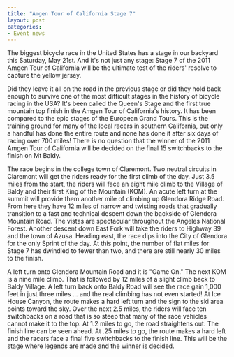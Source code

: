 ```yaml
---
title: "Amgen Tour of California Stage 7"
layout: post
categories:
- Event news
---
```


The biggest bicycle race in the United States has a stage in our backyard this Saturday, May 21st. And it's not just any stage: Stage 7 of the 2011 Amgen Tour of California will be the ultimate test of the riders' resolve to capture the yellow jersey.

Did they leave it all on the road in the previous stage or did they hold back enough to survive one of the most difficult stages in the history of bicycle racing in the USA? It's been called the Queen's Stage and the first true mountain top finish in the Amgen Tour of California's history. It has been compared to the epic stages of the European Grand Tours. This is the training ground for many of the local racers in southern California, but only a handful has done the entire route and none has done it after six days of racing over 700 miles! There is no question that the winner of the 2011 Amgen Tour of California will be decided on the final 15 switchbacks to the finish on Mt Baldy.

The race begins in the college town of Claremont. Two neutral circuits in Claremont will get the riders ready for the first climb of the day. Just 3.5 miles from the start, the riders will face an eight mile climb to the Village of Baldy and their first King of the Mountain (KOM). An acute left turn at the summit will provide them another mile of climbing up Glendora Ridge Road. From here they have 12 miles of narrow and twisting roads that gradually transition to a fast and technical descent down the backside of Glendora Mountain Road. The vistas are spectacular throughout the Angeles National Forest. Another descent down East Fork will take the riders to Highway 39 and the town of Azusa. Heading east, the race dips into the City of Glendora for the only Sprint of the day. At this point, the number of flat miles for Stage 7 has dwindled to fewer than two, and there are still nearly 30 miles to the finish.

A left turn onto Glendora Mountain Road and it is "Game On." The next KOM is a nine mile climb. That is followed by 12 miles of a slight climb back to Baldy Village. A left turn back onto Baldy Road will see the race gain 1,000 feet in just three miles ... and the real climbing has not even started! At Ice House Canyon, the route makes a hard left turn and the sign to the ski area points toward the sky. Over the next 2.5 miles, the riders will face ten switchbacks on a road that is so steep that many of the race vehicles cannot make it to the top. At 1.2 miles to go, the road straightens out. The finish line can be seen ahead. At .25 miles to go, the route makes a hard left and the racers face a final five switchbacks to the finish line. This will be the stage where legends are made and the winner is decided.